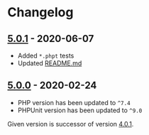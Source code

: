 # Changelog

## [5.0.1] - 2020-06-07

* Added `*.phpt` tests
* Updated [README.md](README.md)

## [5.0.0] - 2020-02-24

* PHP version has been updated to `^7.4`
* PHPUnit version has been updated to `^9.0`

Given version is successor of version [4.0.1].

[5.0.1]: https://github.com/php-defer/php-defer/compare/v5.0.0...v5.0.1
[5.0.0]: https://github.com/php-defer/php-defer/compare/v4.0.1...v5.0.0
[4.0.1]: https://github.com/php-defer/php-defer/tree/v4.0.1
